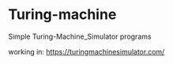 # Turing-machine
Simple Turing-Machine_Simulator programs

working in:
https://turingmachinesimulator.com/
